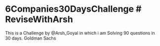 # 6Companies30DaysChallenge # ReviseWithArsh
This is a Challenge by @Arsh_Goyal in which i am Solving 90 questions in 30 days.
Goldman Sachs

